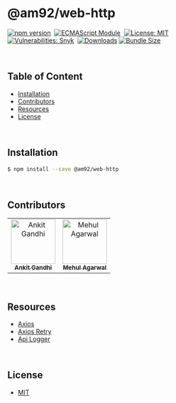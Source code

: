 # @am92/web-http

[![npm version](https://img.shields.io/npm/v/@am92/web-http?style=for-the-badge)](https://www.npmjs.com/package/@am92/web-http)&nbsp;
[![ECMAScript Module](https://img.shields.io/badge/ECMAScript-Module%20Only-red?style=for-the-badge)](https://nodejs.org/api/esm.html)&nbsp;
[![License: MIT](https://img.shields.io/npm/l/@am92/web-http?color=yellow&style=for-the-badge)](https://opensource.org/licenses/MIT)&nbsp;
[![Vulnerabilities: Snyk](https://img.shields.io/snyk/vulnerabilities/npm/@am92/web-http?style=for-the-badge)](https://security.snyk.io/package/npm/@am92%2Fweb-http)&nbsp;
[![Downloads](https://img.shields.io/npm/dy/@am92/web-http?style=for-the-badge)](https://npm-stat.com/charts.html?package=%40m92%2Fweb-http)
[![Bundle Size](https://img.shields.io/bundlephobia/minzip/@am92/web-http?style=for-the-badge)](https://bundlephobia.com/package/@am92/web-http)

<br />

## Table of Content
- [Installation](#installation)
- [Contributors](#contributors)
- [Resources](#resources)
- [License](#license)

<br />

## Installation
```bash
$ npm install --save @am92/web-http
```
<br />

## Contributors
<table>
  <tbody>
    <tr>
      <td align="center">
        <a href='https://github.com/ankitgandhi452'>
          <img src="https://avatars.githubusercontent.com/u/8692027?s=400&v=4" width="100px;" alt="Ankit Gandhi"/>
          <br />
          <sub><b>Ankit Gandhi</b></sub>
        </a>
      </td>
      <td align="center">
        <a href='https://github.com/agarwalmehul'>
          <img src="https://avatars.githubusercontent.com/u/8692023?s=400&v=4" width="100px;" alt="Mehul Agarwal"/>
          <br />
          <sub><b>Mehul Agarwal</b></sub>
        </a>
      </td>
    </tr>
  </tbody>
</table>

<br />

## Resources
* [Axios](https://www.npmjs.com/package/axios)
* [Axios Retry](https://www.npmjs.com/package/axios-retry)
* [Api Logger](https://www.npmjs.com/package/@am92/api-logger)

<br />

## License
* [MIT](https://opensource.org/licenses/MIT)


<br />
<br />
